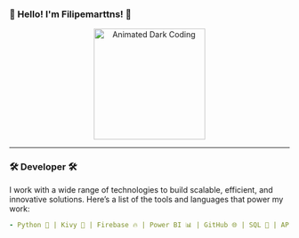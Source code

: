 ### 🌌 Hello! I'm Filipemarttns! 🌌

<div align="center">
  <img src="https://i.gifer.com/1GQN.gif" width="200" alt="Animated Dark Coding">
</div>

---

### 🛠️ **Developer** 🛠️

I work with a wide range of technologies to build scalable, efficient, and innovative solutions. Here’s a list of the tools and languages that power my work:

```yaml
- Python 🐍 | Kivy 📱 | Firebase 🔥 | Power BI 📊 | GitHub 🌐 | SQL 💾 | APIs 🌐
